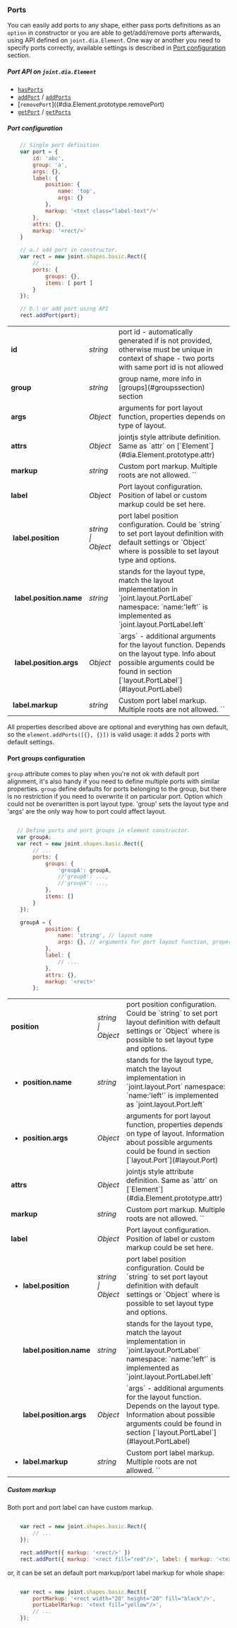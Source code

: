 ### Ports

You can easily add ports to any shape, either pass ports definitions as an `option` in constructor or you
    are able to get/add/remove ports afterwards, using API defined on `joint.dia.Element`. One way or another
    you need to specify ports correctly, available settings is described in [Port configuration ](#portinterface) section.

##### Port API on `joint.dia.Element`

* [`hasPorts`](#dia.Element.prototype.hasPorts)
* [`addPort`](#dia.Element.prototype.addPort) / [`addPorts`](#dia.Element.prototype.addPorts)
* [`removePort`]((#dia.Element.prototype.removePort)
* [`getPort`](#dia.Element.prototype.getPort) / [`getPorts`](#dia.Element.prototype.getPorts)


##### <a name="portinterface"></a> Port configuration

```javascript
    // Single port definition
    var port = {
        id: 'abc',
        group: 'a',
        args: {},
        label: {
            position: {
                name: 'top',
                args: {}
            },
            markup: '<text class="label-text"/>'
        },
        attrs: {},
        markup: '<rect/>'
    }

    // a.) add port in constructor.
    var rect = new joint.shapes.basic.Rect({
        // ...
        ports: {
            groups: {},
            items: [ port ]
        }
    });

    // b.) or add port using API
    rect.addPort(port);

```

<table>
<tr>
    <td><b>id</b></td>
    <td><i>string</i></td>
    <td> port id - automatically generated if is not provided, otherwise must be unique in context of shape - two ports with same port id is not allowed
    </td>
</tr>

<tr>
    <td><b>group</b></td>
    <td><i>string</i></td>
    <td> group name, more info in [groups](#groupssection) section</td>
</tr>
<tr>
    <td><b>args</b></td>
    <td><i>Object</i></td>
    <td> arguments for port layout function, properties depends on type of layout.</td>
</tr>
<tr>
    <td><b>attrs</b></td>
    <td><i>Object</i></td>
    <td> jointjs style attribute definition. Same as `attr` on [`Element`](#dia.Element.prototype.attr)</td>
</tr>
<tr>
    <td><b>markup</b></td>
    <td><i>string</i></td>
    <td>
        Custom port markup. Multiple roots are not allowed. `<g><rect class="outer"/><rect class="inner"/></g>`
    </td>
</tr>
<tr>
    <td><b>label</b></td>
    <td><i>Object</i></td>
    <td>
        Port layout configuration. Position of label or custom markup could be set here.
    </td>
</tr>

<tr>
    <td><b>&nbsp;label.position</b></td>
    <td><i>string | Object</i></td>
    <td>
        port label position configuration. Could be `string` to set port layout definition with default
        settings or `Object` where is possible to set layout type and options.
    </td>
</tr>
<tr>
    <td><b>&nbsp;&nbsp;label.position.name</b></td>
    <td><i>string</i></td>
    <td>
        stands for the layout type, match the layout implementation in `joint.layout.PortLabel` namespace:
        `name:'left'` is implemented as `joint.layout.PortLabel.left`
    </td>
</tr>
<tr>
    <td><b>&nbsp;&nbsp;label.position.args</b></td>
    <td><i>Object</i></td>
    <td>
        `args` - additional arguments for the layout function. Depends on the layout type. Info about possible
        arguments could be found in section [`layout.PortLabel`](#layout.PortLabel)
    </td>
</tr>
<tr>
    <td><b>&nbsp;label.markup</b></td>
    <td><i>string</i></td>
    <td>
        Custom port label markup. Multiple roots are not allowed. `<g><text class="header"/><text/></g>`
    </td>
</tr>


</table>

All properties described above are optional and everything has own default, so the `element.addPorts([{}, {}])` is valid usage: it adds 2 ports with default settings.



#### Port groups configuration <a name="groupssection"></a>

`group` attribute comes to play when you're not ok with default port alignment, it's also handy if you need to define multiple ports with similar properties. `group` define defaults for ports belonging to the group, but there is no restriction if you need to overwrite it on particular port. Option which could not be overwritten is port layout type. 'group' sets the layout type and 'args' are the only way how to port could affect layout.

```javascript

   // Define ports and port groups in element constructor.
   var groupA;
   var rect = new joint.shapes.basic.Rect({
        // ...
        ports: {
            groups: {
                'groupA': groupA,
                //'groupB': ...,
                //'groupX': ...,
            },
            items: []
        }
    });

    groupA = {
            position: {
                name: 'string', // layout name
                args: {}, // arguments for port layout function, properties depends on type of layout
            },
            label: {
                // ....
            },
            attrs: {},
            markup: '<rect>'
        };

```


<table>


<tr>
    <td><b>position</b></td>
    <td><i>string | Object</i></td>
    <td> 
        port position configuration. Could be `string` to set port layout definition with default
        settings or `Object` where is possible to set layout type and options.
    </td></td>
</tr>
<tr>
    <td><ul><li><b>position.name</b></li></ul></td>
    <td><i>string</i></td>
    <td>
        stands for the layout type, match the layout implementation in `joint.layout.Port` namespace:
        `name:'left'` is implemented as `joint.layout.Port.left`
     </td>
</tr>
<tr>
    <td><ul><li><b>position.args</b></li></ul></td>
    <td><i>Object</i></td>
    <td> arguments for port layout function, properties depends on type of layout. Information about possible
        arguments could be found in section [`layout.Port`](#layout.Port)</td>
</tr>
<tr>
    <td><b>attrs</b></td>
    <td><i>Object</i></td>
    <td> jointjs style attribute definition. Same as `attr` on [`Element`](#dia.Element.prototype.attr)</td>
</tr>
<tr>
    <td><b>markup</b></td>
    <td><i>string</i></td>
    <td>
        Custom port markup. Multiple roots are not allowed. `<g><rect class="outer"/><rect class="inner"/></g>`
    </td>
</tr>
<tr>
    <td><b>label</b></td>
    <td><i>Object</i></td>
    <td>
        Port layout configuration. Position of label or custom markup could be set here.
    </td>
</tr>

<tr>
    <td><ul><li><b>label.position</b></li></ul></td>
    <td><i>string | Object</i></td>
    <td>
        port label position configuration. Could be `string` to set port layout definition with default
        settings or `Object` where is possible to set layout type and options.
    </td>
</tr>
<tr>
    <td><ul style="list-style-type:none"><li><b>label.position.name</b></li></ul></td>
    <td><i>string</i></td>
    <td>
        stands for the layout type, match the layout implementation in `joint.layout.PortLabel` namespace:
        `name:'left'` is implemented as `joint.layout.PortLabel.left`
    </td>
</tr>
<tr>
    <td><ul style="list-style-type:none"><li><b>label.position.args</b></li></ul></td>
    <td><i>Object</i></td>
    <td>
        `args` - additional arguments for the layout function. Depends on the layout type. Information about possible
        arguments could be found in section [`layout.PortLabel`](#layout.PortLabel)
    </td>
</tr>
<tr>
    <td><ul><li><b>label.markup</b></li></ul></td>
    <td><i>string</i></td>
    <td>
        Custom port label markup. Multiple roots are not allowed. `<g><text class="header"/><text/></g>`
    </td>
</tr>
</table>

##### Custom markup

Both port and port label can have custom markup.

```javascript

    var rect = new joint.shapes.basic.Rect({
        // ...
    });

    rect.addPort({ markup: '<rect/>' })
    rect.addPort({ markup: '<rect fill="red"/>', label: { markup: '<text/>' }})

```

or, it can be set an default port markup/port label markup for whole shape:

```javascript

    var rect = new joint.shapes.basic.Rect({
        portMarkup: '<rect width="20" height="20" fill="black"/>',
        portLabelMarkup: '<text fill="yellow"/>',
        // ...
    });

```
